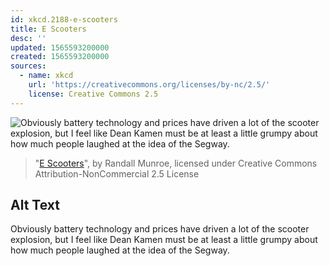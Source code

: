 ```yaml
---
id: xkcd.2188-e-scooters
title: E Scooters
desc: ''
updated: 1565593200000
created: 1565593200000
sources:
  - name: xkcd
    url: 'https://creativecommons.org/licenses/by-nc/2.5/'
    license: Creative Commons 2.5
---
```

![Obviously battery technology and prices have driven a lot of the scooter explosion, but I feel like Dean Kamen must be at least a little grumpy about how much people laughed at the idea of the Segway.](https://imgs.xkcd.com/comics/e_scooters.png)
> "[E Scooters](https://xkcd.com/2188/)", by Randall Munroe, licensed under Creative Commons Attribution-NonCommercial 2.5 License

## Alt Text
Obviously battery technology and prices have driven a lot of the scooter explosion, but I feel like Dean Kamen must be at least a little grumpy about how much people laughed at the idea of the Segway.
